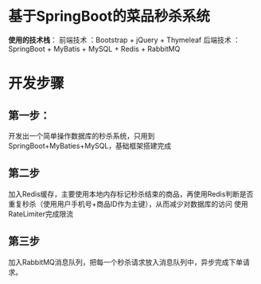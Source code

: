 # 基于SpringBoot的菜品秒杀系统

**使用的技术栈**：
前端技术 ：Bootstrap + jQuery + Thymeleaf
后端技术 ：SpringBoot + MyBatis + MySQL + Redis + RabbitMQ

# 开发步骤
## 第一步：
  开发出一个简单操作数据库的秒杀系统，只用到SpringBoot+MyBaties+MySQL，基础框架搭建完成
  
## 第二步
  加入Redis缓存，主要使用本地内存标记秒杀结束的商品，再使用Redis判断是否重复秒杀（使用用户手机号+商品ID作为主键），从而减少对数据库的访问
  使用RateLimiter完成限流

## 第三步
  加入RabbitMQ消息队列，把每一个秒杀请求放入消息队列中，异步完成下单请求。
